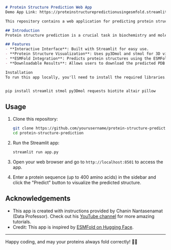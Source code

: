 ```markdown
# Protein Structure Prediction Web App
Demo App Link: https://proteinstructurepredictionusingesmfold.streamlit.app/

This repository contains a web application for predicting protein structures using the ESMFold model from Meta. The app is built with Python and Streamlit, providing an interactive interface for users to input protein sequences and visualize the predicted 3D structures.

## Introduction
Protein structure prediction is a crucial task in biochemistry and molecular biology. This web app leverages the ESMFold model to predict protein structures from amino acid sequences. The app is designed to be user-friendly and educational, making it a valuable tool for students, educators, and researchers.

## Features
- **Interactive Interface**: Built with Streamlit for easy use.
- **Protein Structure Visualization**: Uses py3Dmol and stmol for 3D visualization.
- **ESMFold Integration**: Predicts protein structures using the ESMFold model from Meta.
- **Downloadable Results**: Allows users to download the predicted PDB files.

Installation
To run this app locally, you'll need to install the required libraries. You can do this using pip:


pip install streamlit stmol py3Dmol requests biotite altair pillow
```

## Usage
1. Clone this repository:
    ```bash
    git clone https://github.com/yourusername/protein-structure-prediction.git
    cd protein-structure-prediction
    ```

2. Run the Streamlit app:
    ```bash
    streamlit run app.py
    ```

3. Open your web browser and go to `http://localhost:8501` to access the app.

4. Enter a protein sequence (up to 400 amino acids) in the sidebar and click the "Predict" button to visualize the predicted structure.

## Acknowledgements
- This app is created with instructions provided by Chanin Nantasenamat (Data Professor). Check out his [YouTube channel](https://youtube.com/dataprofessor) for more amazing tutorials.
- Credit: This app is inspired by [ESMFold on Hugging Face](https://huggingface.co/spaces/osanseviero/esmfold).

---

Happy coding, and may your proteins always fold correctly! 🧬✨
```

